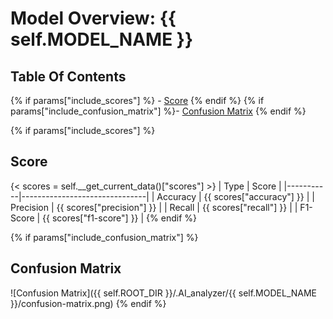 # Model Overview: {{ self.MODEL_NAME }}
## Table Of Contents
{% if params["include_scores"] %} - [Score](##Score) {% endif %}
{% if params["include_confusion_matrix"] %}- [Confusion Matrix](##Confusion-Matrix) {% endif %}

{% if params["include_scores"] %}
## Score
{< scores = self.__get_current_data()["scores"] >}
| Type      | Score                         |
|-----------|-------------------------------|
| Accuracy  |  {{ scores["accuracy"]  }}    |
| Precision |  {{ scores["precision"] }}    |
| Recall    |  {{ scores["recall"]    }}    |
| F1-Score  |  {{ scores["f1-score"]  }}    |
{% endif %}

{% if params["include_confusion_matrix"] %}
## Confusion Matrix
![Confusion Matrix]({{ self.ROOT_DIR }}/.AI_analyzer/{{ self.MODEL_NAME }}/confusion-matrix.png)
{% endif %}
